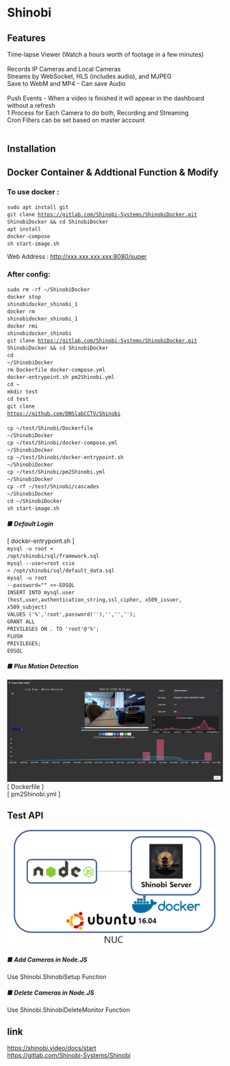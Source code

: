 <html>
  
  
# Shinobi
## Features
Time-lapse Viewer (Watch a hours worth of footage in a few minutes)</br>
</br>
Records IP Cameras and Local Cameras</br>
Streams by WebSocket, HLS (includes audio), and MJPEG</br>
Save to WebM and MP4 - Can save Audio</br>
</br>
Push Events - When a video is finished it will appear in the dashboard without a refresh</br>
1 Process for Each Camera to do both, Recording and Streaming</br>
Cron Filters can be set based on master account</br>
</br>
## Installation
## Docker Container & Addtional Function & Modify
### To use docker : 
<code>sudo apt install git</code></br>
<code>git clone https://gitlab.com/Shinobi-Systems/ShinobiDocker.git ShinobiDocker && cd ShinobiDocker</code></br>
<code>apt install docker-compose</code></br>
<code>sh start-image.sh</code></br>

Web Address : http://xxx.xxx.xxx.xxx:8080/super</br>

### After config:
<code>sudo rm -rf ~/ShinobiDocker </code></br>
<code>docker stop shinobidocker_shinobi_1 </code></br>
<code>docker rm shinobidocker_shinobi_1 </code></br>
<code>docker rmi shinobidocker_shinobi </code></br>
<code>git clone https://gitlab.com/Shinobi-Systems/ShinobiDocker.git ShinobiDocker && cd ShinobiDocker </code></br>
<code>cd ~/ShinobiDocker</code></br>
<code>rm Dockerfile docker-compose.yml docker-entrypoint.sh pm2Shinobi.yml</code></br>
<code>cd ~</code></br>
<code>mkdir test</code></br>
<code>cd test</code></br>
<code>git clone https://github.com/DNSlabCCTV/Shinobi </code></br>
<code>cp ~/test/Shinobi/Dockerfile ~/ShinobiDocker</code></br>
<code>cp ~/test/Shinobi/docker-compose.yml ~/ShinobiDocker</code></br>
<code>cp ~/test/Shinobi/docker-entrypoint.sh ~/ShinobiDocker</code></br>
<code>cp ~/test/Shinobi/pm2Shinobi.yml ~/ShinobiDocker</code></br>
<code>cp -rf ~/test/Shinobi/cascades ~/ShinobiDocker</code></br>
<code>cd ~/ShinobiDocker</code></br>
<code>sh start-image.sh</code></br>

##### ■ Default Login</br>
[ docker-entrypoint.sh ]</br>
<code>mysql -u root <  /opt/shinobi/sql/framework.sql</code></br>
<code>mysql --user=root ccio < /opt/shinobi/sql/default_data.sql</code></br>
<code>mysql -u root --password="" <<-EOSQL</code></br>
<code>INSERT INTO mysql.user (host,user,authentication_string,ssl_cipher, x509_issuer, x509_subject) VALUES ('%','root',password(''),'','','');</code></br>
<code>GRANT ALL PRIVILEGES ON *.* TO 'root'@'%';</code></br>
<code>FLUSH PRIVILEGES;</code></br>
<code>EOSQL</code></br>

##### ■ Plus Motion Detection</br>
![Motion Detection](motion.png)</br>
[ Dockerfile ]</br>
[ pm2Shinobi.yml ]</br>

## Test API
![아키텍쳐](testapi.PNG)</br>
##### ■ Add Cameras in Node.JS
Use Shinobi.ShinobiSetup Function

##### ■ Delete Cameras in Node.JS
Use Shinobi.ShinobiDeleteMonitor Function

## link
https://shinobi.video/docs/start</br>
https://gitlab.com/Shinobi-Systems/Shinobi</br>
</br>
</html>
